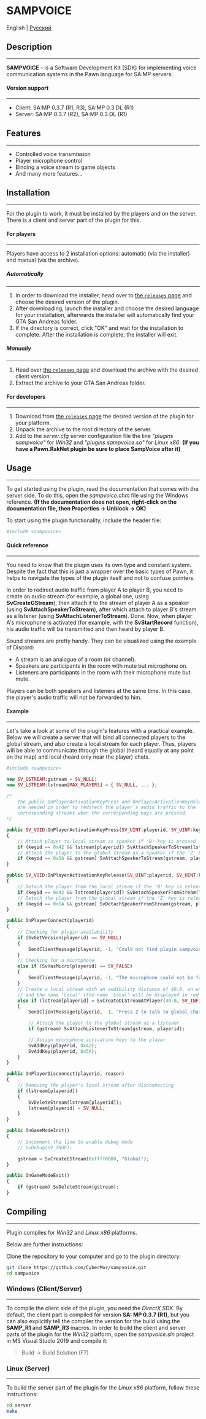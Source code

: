 # **SAMPVOICE**
English | [Русский](https://github.com/CyberMor/sampvoice/blob/master/README.ru.md)

## Description
---------------------------------
**SAMPVOICE** - is a Software Development Kit (SDK) for implementing voice communication systems in the Pawn language for SA:MP servers.

#### Version support
----------------------------------
* Client: SA:MP 0.3.7 (R1, R3), SA:MP 0.3.DL (R1)
* Server: SA:MP 0.3.7 (R2), SA:MP 0.3.DL (R1)

## Features
---------------------------------
* Controlled voice transmission
* Player microphone control
* Binding a voice stream to game objects
* And many more features...

## Installation
---------------------------------
For the plugin to work, it must be installed by the players and on the server. There is a client and server part of the plugin for this.

#### For players
---------------------------------
Players have access to 2 installation options: automatic (via the installer) and manual (via the archive).

##### Automatically
---------------------------------
1. In order to download the installer, head over to [the `releases` page](https://github.com/CyberMor/sampvoice/releases) and choose the desired version of the plugin.
2. After downloading, launch the installer and choose the desired language for your installation, afterwards the installer will automatically find your GTA San Andreas folder.
3. If the directory is correct, click "OK" and wait for the installation to complete. After the installation is complete, the installer will exit.

##### Manually
---------------------------------
1. Head over [the `releases` page](https://github.com/CyberMor/sampvoice/releases) and download the archive with the desired client version.
2. Extract the archive to your GTA San Andreas folder.

#### For developers
---------------------------------
1. Download from [the `releases` page](https://github.com/CyberMor/sampvoice/releases) the desired version of the plugin for your platform.
2. Unpack the archive to the root directory of the server.
3. Add to the *server.cfg* server configuration file the line *"plugins sampvoice"* for *Win32* and *"plugins sampvoice.so"* for *Linux x86*. **(If you have a Pawn.RakNet plugin be sure to place SampVoice after it)**

## Usage
---------------------------------
To get started using the plugin, read the documentation that comes with the server side. To do this, open the *sampvoice.chm* file using the Windows reference. **(If the documentation does not open, right-click on the documentation file, then Properties -> Unblock -> OK)**

To start using the plugin functionality, include the header file:
```php
#include <sampvoice>
```

#### Quick reference
---------------------------------
You need to know that the plugin uses its own type and constant system. Despite the fact that this is just a wrapper over the basic types of Pawn, it helps to navigate the types of the plugin itself and not to confuse pointers.

In order to redirect audio traffic from player A to player B, you need to create an audio stream (for example, a global one, using **SvCreateGStream**), then attach it to the stream of player A as a speaker (using **SvAttachSpeakerToStream**), after which attach to player B's stream as a listener (using **SvAttachListenerToStream**). Done. Now, when player A's microphone is activated (for example, with the **SvStartRecord** function), his audio traffic will be transmitted and then heard by player B.

Sound streams are pretty handy. They can be visualized using the example of Discord:
* A stream is an analogue of a room (or channel).
* Speakers are participants in the room with mute but microphone on.
* Listeners are participants in the room with their microphone mute but mute.

Players can be both speakers and listeners at the same time. In this case, the player's audio traffic will not be forwarded to him.

#### Example
---------------------------------
Let's take a look at some of the plugin's features with a practical example. Below we will create a server that will bind all connected players to the global stream, and also create a local stream for each player. Thus, players will be able to communicate through the global (heard equally at any point on the map) and local (heard only near the player) chats.
```php
#include <sampvoice>

new SV_GSTREAM:gstream = SV_NULL;
new SV_LSTREAM:lstream[MAX_PLAYERS] = { SV_NULL, ... };

/*
    The public OnPlayerActivationKeyPress and OnPlayerActivationKeyRelease
    are needed in order to redirect the player's audio traffic to the
    corresponding streams when the corresponding keys are pressed.
*/

public SV_VOID:OnPlayerActivationKeyPress(SV_UINT:playerid, SV_UINT:keyid) 
{
    // Attach player to local stream as speaker if 'B' key is pressed
    if (keyid == 0x42 && lstream[playerid]) SvAttachSpeakerToStream(lstream[playerid], playerid);
    // Attach the player to the global stream as a speaker if the 'Z' key is pressed
    if (keyid == 0x5A && gstream) SvAttachSpeakerToStream(gstream, playerid);
}

public SV_VOID:OnPlayerActivationKeyRelease(SV_UINT:playerid, SV_UINT:keyid)
{
    // Detach the player from the local stream if the 'B' key is released
    if (keyid == 0x42 && lstream[playerid]) SvDetachSpeakerFromStream(lstream[playerid], playerid);
    // Detach the player from the global stream if the 'Z' key is released
    if (keyid == 0x5A && gstream) SvDetachSpeakerFromStream(gstream, playerid);
}

public OnPlayerConnect(playerid)
{
    // Checking for plugin availability
    if (SvGetVersion(playerid) == SV_NULL)
    {
        SendClientMessage(playerid, -1, "Could not find plugin sampvoice.");
    }
    // Checking for a microphone
    else if (SvHasMicro(playerid) == SV_FALSE)
    {
        SendClientMessage(playerid, -1, "The microphone could not be found.");
    }
    // Create a local stream with an audibility distance of 40.0, an unlimited number of listeners
    // and the name 'Local' (the name 'Local' will be displayed in red in the players' speakerlist)
    else if (lstream[playerid] = SvCreateDLStreamAtPlayer(40.0, SV_INFINITY, playerid, 0xff0000ff, "Local"))
    {
        SendClientMessage(playerid, -1, "Press Z to talk to global chat and B to talk to local chat.");

        // Attach the player to the global stream as a listener
        if (gstream) SvAttachListenerToStream(gstream, playerid);

        // Assign microphone activation keys to the player
        SvAddKey(playerid, 0x42);
        SvAddKey(playerid, 0x5A);
    }
}

public OnPlayerDisconnect(playerid, reason)
{
    // Removing the player's local stream after disconnecting
    if (lstream[playerid])
    {
        SvDeleteStream(lstream[playerid]);
        lstream[playerid] = SV_NULL;
    }
}

public OnGameModeInit()
{
    // Uncomment the line to enable debug mode
    // SvDebug(SV_TRUE);

    gstream = SvCreateGStream(0xffff0000, "Global");
}

public OnGameModeExit()
{
    if (gstream) SvDeleteStream(gstream);
}
```

## Compiling
---------------------------------
Plugin compiles for *Win32* and *Linux x86* platforms.

Below are further instructions:

Clone the repository to your computer and go to the plugin directory:
```sh
git clone https://github.com/CyberMor/sampvoice.git
cd sampvoice
```

### Windows (Client/Server)
---------------------------------
To compile the client side of the plugin, you need the *DirectX SDK*. By default, the client part is compiled for version **SA: MP 0.3.7 (R1)**, but you can also explicitly tell the compiler the version for the build using the **SAMP_R1** and **SAMP_R3** macros. In order to build the client and server parts of the plugin for the *Win32* platform, open the *sampvoice.sln* project in MS Visual Studio 2019 and compile it:
> Build -> Build Solution (F7)

### Linux (Server)
---------------------------------
To build the server part of the plugin for the *Linux x86* platform, follow these instructions:
```sh
cd server
make
```
